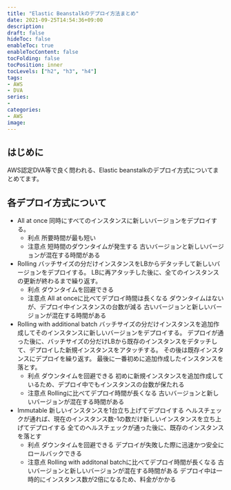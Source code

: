 ```yaml
---
title: "Elastic Beanstalkのデプロイ方法まとめ"
date: 2021-09-25T14:54:36+09:00
description:
draft: false
hideToc: false
enableToc: true
enableTocContent: false
tocFolding: false
tocPosition: inner
tocLevels: ["h2", "h3", "h4"]
tags: 
- AWS
- DVA
series:
-
categories:
- AWS
image:
---
```


## はじめに
AWS認定DVA等で良く問われる、Elastic beanstalkのデプロイ方式についてまとめてます。

## 各デプロイ方式について
* All at once
	同時にすべてのインスタンスに新しいバージョンをデプロイする。
	* 利点
		所要時間が最も短い
	* 注意点
		短時間のダウンタイムが発生する 
		古いバージョンと新しいバージョンが混在する時間がある
* Rolling
	バッチサイズの分だけインスタンスをLBからデタッチして新しいバージョンをデプロイする。 
	LBに再アタッチした後に、全てのインスタンスの更新が終わるまで繰り返す。
	* 利点
		ダウンタイムを回避できる 
	* 注意点
		All at onceに比べてデプロイ時間は長くなる 
		ダウンタイムはないが、デプロイ中インスタンスの台数が減る 
		古いバージョンと新しいバージョンが混在する時間がある
* Rolling with additional batch 
	バッチサイズの分だけインスタンスを追加作成してそのインスタンスに新しいバージョンをデプロイする。 
	デプロイが通った後に、バッチサイズの分だけLBから既存のインスタンスをデタッチして、デプロイした新規インスタンスをアタッチする。 
	その後は既存インスタンスにデプロイを繰り返す。 
	最後に一番初めに追加作成したインスタンスを落とす。
	* 利点
		ダウンタイムを回避できる 
		初めに新規インスタンスを追加作成しているため、デプロイ中でもインスタンスの台数が保たれる 
	* 注意点
		Rollingに比べてデプロイ時間が長くなる 
		古いバージョンと新しいバージョンが混在する時間がある
* Immutable 
	新しいインスタンスを1台立ち上げてデプロイする 
	ヘルスチェックが通れば、現在のインスタンス数-1の数だけ新しいインスタンスを立ち上げてデプロイする 
	全てのヘルスチェックが通った後に、既存のインスタンスを落とす 
	* 利点
		ダウンタイムを回避できる 
		デプロイが失敗した際に迅速かつ安全にロールバックできる 
	* 注意点 
		Rolling with additonal batchに比べてデプロイ時間が長くなる 
		古いバージョンと新しいバージョンが混在する時間がある 
		デプロイ中は一時的にインスタンス数が2倍になるため、料金がかかる
